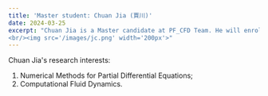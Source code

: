 ```yaml
---
title: 'Master student: Chuan Jia (賈川)'
date: 2024-03-25
excerpt: "Chuan Jia is a Master candidate at PF_CFD Team. He will enroll in 2024 fall semester. His research interest is: Numerical PDEs and CFD.
<br/><img src='/images/jc.png' width='200px'>"
---
```


Chuan Jia's research interests:

1. Numerical Methods for Partial Differential Equations;
2. Computational Fluid Dynamics.

